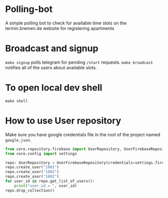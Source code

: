 # Polling-bot
A simple polling bot to check for available time slots on the termin.bremen.de website for registering apartments 

# Broadcast and signup

`make signup` polls telegram for pending `/start` requests. `make broadcast` notifies all of the users about available slots.

# To open local dev shell

`make shell`

# How to use User repository

Make sure you have google credentials file in the root of the project named `google.json`.

```python
from core.repository.firebase import UserRepository, UserFirebaseRepository
from core.config import settings

repo: UserRepository = UserFirebaseRepository(credentials=settings.firebase.credentials)
repo.create_user("1001")
repo.create_user("1002")
repo.create_user("1002")
for user_id in repo.get_list_of_users():
    print("user_id = ", user_id)
repo.drop_collection()
```
